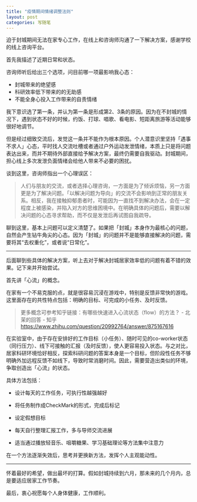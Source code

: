 ```yaml
---
title: "疫情期间情绪调整法则"
layout: post
categories: 写随笔
---
```


迫于封城期间无法在家专心工作，在线上和咨询师沟通了一下解决方案，感谢学校的线上咨询平台。

<!-- more -->

首先我描述了近期日常和状态。

咨询师听后给出三个选项，问目前哪一项最影响我心态：

* 封城带来的绝望感
* 科研效率低下带来的的无助感
* 不能全身心投入工作带来的自责情绪

我下意识选了第一条，并认为第一条是形成第2、3条的原因。因为在不封城的情况下，遇到状态不好的时候，约饭、打球、唱歌、看电影、短距离旅游等活动能够很好地调节。

但是经过细致交流后，发觉这一条并不能作为根本原因。个人潜意识里坚持「遇事不求人」心态，平时找人交流吐槽或者通过户外运动发泄情绪，本质上只是将问题表达出来，而并不期待外部直接给予解决方案，最终仍需要自我驱动。封城期间，担心线上多次发泄负面情绪会给他人带来不必要的困扰。

谈到这里，咨询师指出一个心理误区：

> 人们与朋友的交流，或者选择心理咨询，一方面是为了倾诉烦恼，另一方面更是为了解决问题。「以解决问题为导向」的交流不会影响到正常的朋友关系。相反，我在接触抑郁患者时，可能因为一直找不到解决办法，会在一定程度上被感染，并陷入对方的思维困境中。在明确具体的问题后，需要以解决问题的心态寻求帮助，而不仅是发泄后再试图自我疏导。

聊到这里，基本上问题可以定义清楚了。如果把「封城」本身作为最核心的问题，自然会产生钻牛角尖的心态。因为「封城」的问题并不是能够直接解决的问题，需要将其“去权重化”，或者说“日常化”。

---

后面聊到些具体的解决方案，听上去对于解决封城居家效率低的问题有着不错的效果。记下来并开始尝试。

首先讲「心流」的概念。

在家有一个不易克服的点，就是很容易沉浸在游戏中，特别是反馈非常快的游戏。这里面存在的共性特点包括：明确的目标、可完成的小任务、及时反馈。

> 更多概念可参考知乎链接：有哪些快速进入心流状态（flow）的方法？ - 北茉的回答 - 知乎
> https://www.zhihu.com/question/20992764/answer/875167616

在实验室中，由于存在安排好的工作目标（小任务）、随时可见的co-worker状态（同行压力）、线下可接触的汇报（及时反馈），使人更容易投入状态。与之对比，居家科研环境恰好相反，探索科研问题的答案本身是一个目标，但阶段性任务不够明确外加远程反馈不如线下，导致时常消磨时间。因此，需要营造出类似的环境，争取创造出「心流」的状态。

具体方法包括：

* 设计每天的工作任务，可执行性越强越好
* 将任务制作成CheckMark的形式，完成后标记
* 设定假想目标
* 每天自行整理汇报工作，多与导师交流进展

* 适当通过播放轻音乐、咀嚼糖果、学习基础理论等方法集中注意力

在一个方法逐渐失效后，思考并更换新方法，发挥个人主观能动性。

---

怀着最好的希望，做出最坏的打算。假如封城持续到六月，那未来的几个月内，总是要适应居家工作节奏。



最后，衷心祝愿每个人身体健康，工作顺利。